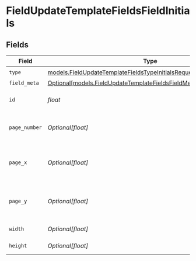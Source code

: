 # FieldUpdateTemplateFieldsFieldInitials


## Fields

| Field                                                                                                                                        | Type                                                                                                                                         | Required                                                                                                                                     | Description                                                                                                                                  |
| -------------------------------------------------------------------------------------------------------------------------------------------- | -------------------------------------------------------------------------------------------------------------------------------------------- | -------------------------------------------------------------------------------------------------------------------------------------------- | -------------------------------------------------------------------------------------------------------------------------------------------- |
| `type`                                                                                                                                       | [models.FieldUpdateTemplateFieldsTypeInitialsRequestBody1](../models/fieldupdatetemplatefieldstypeinitialsrequestbody1.md)                   | :heavy_check_mark:                                                                                                                           | N/A                                                                                                                                          |
| `field_meta`                                                                                                                                 | [Optional[models.FieldUpdateTemplateFieldsFieldMetaInitialsRequestBody]](../models/fieldupdatetemplatefieldsfieldmetainitialsrequestbody.md) | :heavy_minus_sign:                                                                                                                           | N/A                                                                                                                                          |
| `id`                                                                                                                                         | *float*                                                                                                                                      | :heavy_check_mark:                                                                                                                           | The ID of the field to update.                                                                                                               |
| `page_number`                                                                                                                                | *Optional[float]*                                                                                                                            | :heavy_minus_sign:                                                                                                                           | The page number the field will be on.                                                                                                        |
| `page_x`                                                                                                                                     | *Optional[float]*                                                                                                                            | :heavy_minus_sign:                                                                                                                           | The X coordinate of where the field will be placed.                                                                                          |
| `page_y`                                                                                                                                     | *Optional[float]*                                                                                                                            | :heavy_minus_sign:                                                                                                                           | The Y coordinate of where the field will be placed.                                                                                          |
| `width`                                                                                                                                      | *Optional[float]*                                                                                                                            | :heavy_minus_sign:                                                                                                                           | The width of the field.                                                                                                                      |
| `height`                                                                                                                                     | *Optional[float]*                                                                                                                            | :heavy_minus_sign:                                                                                                                           | The height of the field.                                                                                                                     |